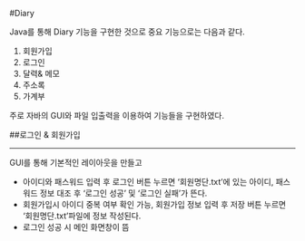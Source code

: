 #Diary

Java를 통해 Diary 기능을 구현한 것으로 중요 기능으로는 다음과 같다.

1. 회원가입 
2. 로그인
3. 달력& 메모 
4. 주소록
5. 가계부

주로 자바의 GUI와 파일 입출력을 이용하여 기능들을 구현하였다.

##로그인 & 회원가입
____________________________________________________________________________________________

GUI를 통해 기본적인 레이아웃을 만들고 
- 아이디와 패스워드 입력 후 로그인 버튼 누르면 ‘회원명단.txt’에 있는 아이디, 패스워드 정보 대조 후 ‘로그인 성공’ 및 ‘로그인 실패’가 뜬다.
- 회원가입시 아이디 중복 여부 확인 가능, 회원가입 정보 입력 후 저장 버튼 누르면 ‘회원명단.txt’파일에 정보 작성된다.
- 로그인 성공 시 메인 화면창이 뜸
